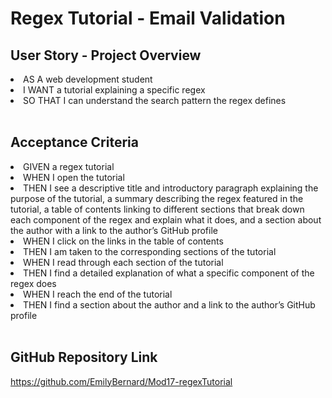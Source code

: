 # Regex Tutorial - Email Validation


## User Story - Project Overview
<li>AS A web development student
<li>I WANT a tutorial explaining a specific regex
<li>SO THAT I can understand the search pattern the regex defines
<br>
<br>

## Acceptance Criteria
<li>GIVEN a regex tutorial
<li>WHEN I open the tutorial
<li>THEN I see a descriptive title and introductory paragraph explaining the purpose of the tutorial, a summary describing the regex featured in the tutorial, a table of contents linking to different sections that break down each component of the regex and explain what it does, and a section about the author with a link to the author’s GitHub profile
<li>WHEN I click on the links in the table of contents
<li>THEN I am taken to the corresponding sections of the tutorial
<li>WHEN I read through each section of the tutorial
<li>THEN I find a detailed explanation of what a specific component of the regex does
<li>WHEN I reach the end of the tutorial
<li>THEN I find a section about the author and a link to the author’s GitHub profile
<br>
<br>

## GitHub Repository Link
https://github.com/EmilyBernard/Mod17-regexTutorial